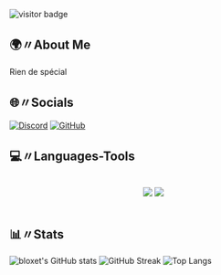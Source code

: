 ![visitor badge](https://visitor-badge.laobi.icu/badge?page_id=systemsps.systemsps)

## 🌍〃About Me
Rien de spécial

## 🌐〃Socials

[![Discord](https://img.shields.io/badge/-Discord-5865F2?style=flat-square&logo=Discord&logoColor=white)](<https://discord.com/users/1200851369226149998>)
[![GitHub](https://img.shields.io/badge/-GitHub-181717?style=flat-square&logo=GitHub&logoColor=white)](https://github.com/systemsps)

## 💻〃Languages-Tools
<br/>
<div align="center">
    <img src="https://skillicons.dev/icons?i=vscode,discordjs" />
    <img src="https://skillicons.dev/icons?i=html,css,nodejs,python,javascript" /><br>
</div>
<br/>

## 📊〃Stats

![bloxet's GitHub stats](https://github-readme-stats.vercel.app/api?username=systemsps&show_icons=true&theme=gruvbox)
![GitHub Streak](https://github-readme-streak-stats.herokuapp.com/?user=systemsps&theme=gruvbox)
![Top Langs](https://github-readme-stats.vercel.app/api/top-langs/?username=systemsps&theme=gruvbox)

